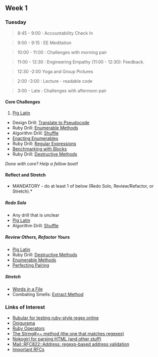 ## Week 1

### Tuesday

> 8:45 - 9:00 : Accountability Check In

> 9:00 - 9:15 : EE Meditation

> 10:00 - 11:00 : Challenges with morning pair

> 11:00 - 12:30 : Engineering Empathy (11:00 - 12:30): Feedback.

> 12:30 -2:00 Yoga and Group Pictures

> 2:00 -3:00 : Lecture - readable code

> 3:00 - Late : Challenges with afternoon pair

#### Core Challenges

1. [Pig Latin](https://github.com/Devbootcamp/pig-latin-challenge)
- Design Drill: [Translate to Pseudocode](https://github.com/Devbootcamp/design-drill-translate-to-pseudocode-challenge)
- Ruby Drill: [Enumerable Methods](https://github.com/Devbootcamp/ruby-drill-enumerable-methods-challenge)
- Algorithm Drill: [Shuffle](https://github.com/Devbootcamp/algorithm-drill-shuffle-challenge)
- [Enacting Enumerables](https://github.com/Devbootcamp/enacting-enumerables-challenge)
- Ruby Drill: [Regular Expressions](https://github.com/Devbootcamp/ruby-drill-regular-expressions-challenge)
- [Benchmarking with Blocks](https://github.com/Devbootcamp/simple-benchmarking-with-blocks-challenge)
- Ruby Drill: [Destructive Methods](https://github.com/Devbootcamp/ruby-drill-destructive-methods-challenge)

*Done with core? Help a fellow boot!*

#### Reflect and Stretch

* MANDATORY - do at least 1 of below (Redo Solo, Review/Refactor, or Stretch).*

##### Redo Solo

- Any drill that is unclear
- [Pig Latin](https://github.com/Devbootcamp/pig-latin-challenge)
- Algorithm Drill: [Shuffle](https://github.com/Devbootcamp/algorithm-drill-shuffle-challenge)

##### Review Others, Refactor Yours

- [Pig Latin](https://github.com/Devbootcamp/review-others-refactor-yours-pig-latin-challenge)
- Ruby Drill: [Destructive Methods](https://github.com/Devbootcamp/ruby-drill-destructive-methods-challenge)
- [Enumerable Methods](https://github.com/Devbootcamp/review-enumerable-methods-challenge)
- [Perfecting Pairing](https://github.com/Devbootcamp/perfecting-pairing-challenge)

##### Stretch

- [Words in a File](https://github.com/Devbootcamp/words-in-a-file-challenge)
- Combating Smells: [Extract Method](https://github.com/Devbootcamp/combating-smells-extract-method-challenge)


### Links of Interest

- [Rubular for testing ruby-style regex online](http://rubular.com/)
- [Onigurama](http://www.geocities.jp/kosako3/oniguruma/doc/RE.txt)
- [Ruby Operators](http://www.tutorialspoint.com/ruby/ruby_operators.htm)
- [The String#=~ method (the one that matches regexes)](http://www.ruby-doc.org/core-1.9.3/String.html#method-i-3D-7E)
- [Nokogiri for parsing HTML (and other stuff)](http://nokogiri.org/)
- [Mail::RFC822::Address: regexp-based address validation](http://ex-parrot.com/~pdw/Mail-RFC822-Address.html)
- [Important RFCs](http://tangentsoft.net/rfcs/)
